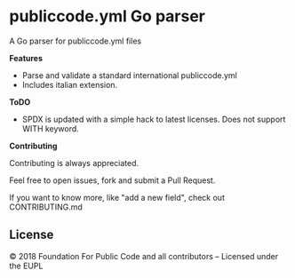 # publiccode.yml Go parser

A Go parser for publiccode.yml files

**Features**

- Parse and validate a standard international publiccode.yml
- Includes italian extension.

**ToDO**

- SPDX is updated with a simple hack to latest licenses. Does not support WITH keyword.

**Contributing**

Contributing is always appreciated.

Feel free to open issues, fork and submit a Pull Request.

If you want to know more, like "add a new field", check out CONTRIBUTING.md

## License

© 2018 Foundation For Public Code and all contributors – Licensed under the EUPL
